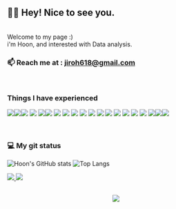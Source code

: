 
<h2>🤟🏻 Hey! Nice to see you. </h2> 
<br>
Welcome to my page :) <br>
i'm Hoon, and interested with Data analysis.

### 📫  Reach me at : jiroh618@gmail.com
<br>
<h3>Things I have experienced </h3>  
<p>
 <img src="https://img.shields.io/badge/Python-3776AB?style=flat-square&logo=Python&logoColor=white"/><img src="https://img.shields.io/badge/Java-007396?style=flat-square&logo=Java&logoColor=white"/><img src="https://img.shields.io/badge/Oracle-F80000?style=flat-square&logo=Oracle&logoColor=white"/> <img src="https://img.shields.io/badge/MongoDB-47A248?style=flat-square&logo=MongoDB&logoColor=white"/> <img src="https://img.shields.io/badge/HTML5-E34F26?style=flat-square&logo=HTML5&logoColor=white"/><img src="https://img.shields.io/badge/Javascript-F7DF1E?style=flat-square&logo=Javascript&logoColor=white"/> <img src="https://img.shields.io/badge/CSS3-1572B6?style=flat-square&logo=CSS3&logoColor=white"/> <img src="https://img.shields.io/badge/jQuery-1572B6?style=flat-square&logo=jQuery&logoColor=white"/> <img src="https://img.shields.io/badge/Vue.js-4FC08D?style=flat-square&logo=Vue.js&logoColor=white"/> <img src="https://img.shields.io/badge/Bootstrap-7952B3?style=flat-square&logo=Bootstrap&logoColor=white"/> <img src="https://img.shields.io/badge/NumPy-013243?style=flat-square&logo=NumPy&logoColor=white"/> <img src="https://img.shields.io/badge/pandas-150458?style=flat-square&logo=pandas&logoColor=white"/> <img src="https://img.shields.io/badge/PyTorch-EE4C2C?style=flat-square&logo=PyTorch&logoColor=white"/> <img src="https://img.shields.io/badge/Keras-D00000?style=flat-square&logo=Keras&logoColor=white"/> <img src="https://img.shields.io/badge/PyCharm-000000?style=flat-square&logo=PyCharm&logoColor=white"/> <img src="https://img.shields.io/badge/Git-F05032?style=flat-square&logo=Git&logoColor=white"/> <img src="https://img.shields.io/badge/Jupyter-F37626?style=flat-square&logo=Jupyter&logoColor=white"/> <img src="https://img.shields.io/badge/Eclipse-2C2255?style=flat-square&logo=Eclipse&logoColor=white"/><img src="https://img.shields.io/badge/Colab-F9AB00?style=flat-square&logo=GoogleColab&logoColor=white"/><img src="https://img.shields.io/badge/AWS-232F3E?style=flat-square&logo=AmazonAWS&logoColor=white"/>
</p>
<br>

<h3>  💻 My git status</h3>

![Hoon's GitHub stats](https://github-readme-stats.vercel.app/api?username=jiroh1&theme=great-gatsby&show_icons=true)  ![Top Langs](https://github-readme-stats.vercel.app/api/top-langs/?username=jiroh1&langs_count=3&theme=great-gatsby)

<a href="https://github.com/jiroh1/Playdata_project.git">
 <img  src="https://github-readme-stats.vercel.app/api/pin/?username=jiroh1&repo=playdata_project&theme=great-gatsby" />
</a> <a href="https://github.com/jiroh1/pythonpractice.git">
  <img  src="https://github-readme-stats.vercel.app/api/pin/?username=jiroh1&repo=pythonpractice&theme=great-gatsby" />
</a>

<br>
<br>
<p align="center">
  <a href="https://hits.seeyoufarm.com"><img src="https://hits.seeyoufarm.com/api/count/incr/badge.svg?url=https://github.com/jiroh1&count_bg=%23EEA119&title_bg=%BLACK&icon=github.svg&icon_color=%23E1DEDE&title=hits&edge_flat=false"/></a>
</p>
